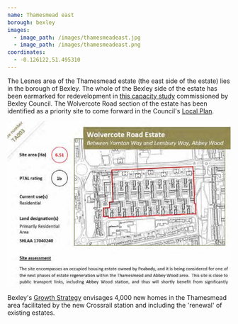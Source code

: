 ```yaml
---
name: Thamesmead east 
borough: bexley
images:
  - image_path: /images/thamesmeadeast.jpg
  - image_path: /images/thamesmeadeast.png
coordinates: 
  - -0.126122,51.495310
---
```

The Lesnes area of the Thamesmead estate (the east side of the estate) lies in the borough of Bexley. The whole of the Bexley side of the estate has been earmarked for redevelopment in [this capacity study](https://www.bexley.gov.uk/sites/bexley-cms/files/2017-11/London-Borough-of-Bexley-DIFS-Higher-Growth-Report.pdf) commissioned by Bexley Council. The Wolvercote Road section of the estate has been identified as a priority site to come forward in the Council's [Local Plan](https://www.bexley.gov.uk/sites/bexley-cms/files/2017-11/London-Borough-of-Bexley-DIFS-Higher-Growth-Report.pdf).

![](/images/thamesmeadeast.png)

Bexley's [Growth Strategy](https://www.bexley.gov.uk/sites/default/files/2018-02/Bexley-Growth-Strategy.pdf) envisages 4,000 new homes in the Thamesmead area facilitated by the new Crossrail station and including the 'renewal' of existing estates.
